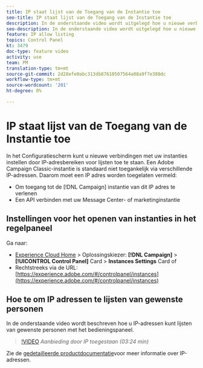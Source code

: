 ```yaml
---
title: IP staat lijst van de Toegang van de Instantie toe
seo-title: IP staat lijst van de Toegang van de Instantie toe
description: In de onderstaande video wordt uitgelegd hoe u nieuwe verbindingen met uw instanties kunt maken door IP-adressen voor lijsten toe te staan.
seo-description: In de onderstaande video wordt uitgelegd hoe u nieuwe verbindingen met uw instanties kunt maken door IP-adressen voor lijsten toe te staan.
feature: IP allow listing
topics: Control Panel
kt: 3479
doc-type: feature video
activity: use
team: PM
translation-type: tm+mt
source-git-commit: 2d28efe0abc313db87610507564a08a9f7e380dc
workflow-type: tm+mt
source-wordcount: '201'
ht-degree: 0%

---
```



# IP staat lijst van de Toegang van de Instantie toe

In het Configuratiescherm kunt u nieuwe verbindingen met uw instanties instellen door IP-adresbereiken voor lijsten toe te staan. Een Adobe Campaign Classic-instantie is standaard niet toegankelijk via verschillende IP-adressen. Daarom moet een IP adres worden toegelaten vermeld:

* Om toegang tot de [!DNL Campaign] instantie van dit IP adres te verlenen
* Een API verbinden met uw Message Center- of marketinginstantie

## Instellingen voor het openen van instanties in het regelpaneel

Ga naar:

* [Experience Cloud Home](https://experience.adobe.com/#/home) > Oplossingskiezer: **[!DNL Campaign]** > **[!UICONTROL Control Panel]** Card > **Instances Settings** Card of
* Rechtstreeks via de URL: [https://experience.adobe.com/#/controlpanel/instances](https://experience.adobe.com/#/controlpanel/instances)

## Hoe te om IP adressen te lijsten van gewenste personen

In de onderstaande video wordt beschreven hoe u IP-adressen kunt lijsten van gewenste personen met het bedieningspaneel.

>[!VIDEO](https://video.tv.adobe.com/v/28726?quality=12)
*Aanbieding door IP toegestaan (03:24 min)*

Zie de [gedetailleerde productdocumentatie](https://helpx.adobe.com/campaign/kb/control-panel-instance-settings.html)voor meer informatie over IP-adressen.
